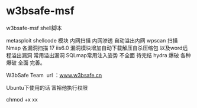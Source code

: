 # w3bsafe-msf

w3bsafe-msf shell脚本

metasploit shellcode 模块 
内网扫描
内网渗透 
自动溢出内网
wpscan 扫描
Nmap 各漏洞扫描
17 iis6.0 漏洞模块增加自动下载解压自杀压缩包
以及word远程溢出漏洞
常用溢出漏洞
SQLmap常用注入姿势 不全面 待完结
hydra 爆破 各种爆破 全面 完善。 


W3bSafe Team  url ：www.w3bsafe.cn

Ubuntu下使用的话 富裕他执行权限

chmod +x xx


